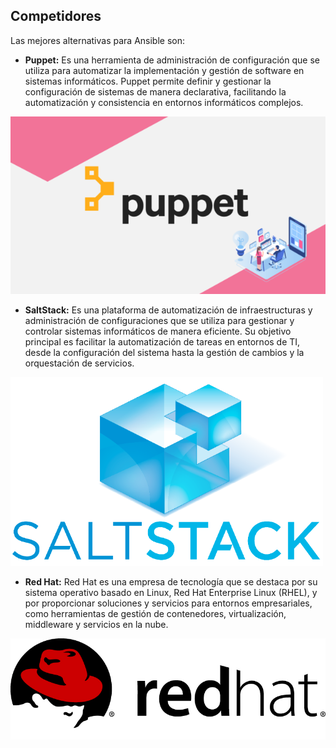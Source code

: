 ## Competidores

Las mejores alternativas para Ansible son:

- **Puppet:**
Es una herramienta de administración de configuración que se utiliza para automatizar la implementación y gestión de software en sistemas informáticos. Puppet permite definir y gestionar la configuración de sistemas de manera declarativa, facilitando la automatización y consistencia en entornos informáticos complejos.

![image](/img/pupper.png)

- **SaltStack:**
Es una plataforma de automatización de infraestructuras y administración de configuraciones que se utiliza para gestionar y controlar sistemas informáticos de manera eficiente. Su objetivo principal es facilitar la automatización de tareas en entornos de TI, desde la configuración del sistema hasta la gestión de cambios y la orquestación de servicios.

![image](/img/saltstack.png)


- **Red Hat:**
Red Hat es una empresa de tecnología que se destaca por su sistema operativo basado en Linux, Red Hat Enterprise Linux (RHEL), y por proporcionar soluciones y servicios para entornos empresariales, como herramientas de gestión de contenedores, virtualización, middleware y servicios en la nube.

![image](/img/redhat.jpg)
